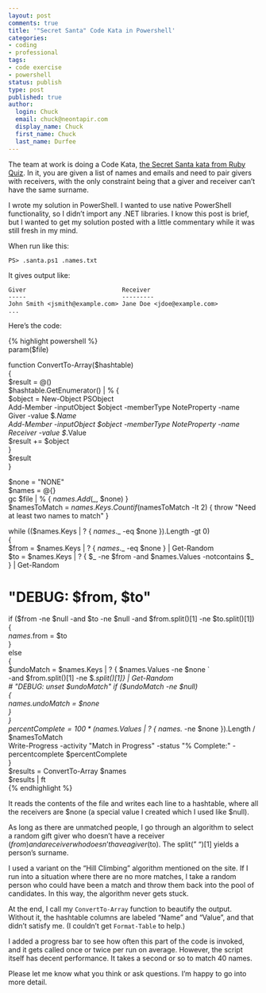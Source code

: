 ```yaml
---
layout: post
comments: true
title: '"Secret Santa" Code Kata in Powershell'
categories:
- coding
- professional
tags:
- code exercise
- powershell
status: publish
type: post
published: true
author:
  login: Chuck
  email: chuck@neontapir.com
  display_name: Chuck
  first_name: Chuck
  last_name: Durfee
---
```

The team at work is doing a Code Kata, [the Secret Santa kata from Ruby Quiz](http://rubyquiz.com/quiz2.html). In it, you are given a list of names and emails and need to pair givers with receivers, with the only constraint being that a giver and receiver can’t have the same surname.

I wrote my solution in PowerShell. I wanted to use native PowerShell functionality, so I didn’t import any .NET libraries. I know this post is brief, but I wanted to get my solution posted with a little commentary while it was still fresh in my mind.

When run like this:

    PS> .santa.ps1 .names.txt

It gives output like:

    Giver                           Receiver
    -----                           ---------
    John Smith <jsmith@example.com> Jane Doe <jdoe@example.com>
    ...

Here’s the code:

{% highlight powershell %}  
param($file)

function ConvertTo-Array($hashtable)  
{  
  $result = @()  
  $hashtable.GetEnumerator() | % {  
    $object = New-Object PSObject  
    Add-Member -inputObject $object -memberType NoteProperty -name Giver -value $_.Name  
    Add-Member -inputObject $object -memberType NoteProperty -name Receiver -value $_.Value  
    $result += $object  
  }  
  $result  
}

$none = "NONE"  
$names = @{}  
gc $file | % { $names.Add($_, $none) }  
$namesToMatch = $names.Keys.Count  
if ($namesToMatch -lt 2) { throw "Need at least two names to match" }

while (($names.Keys | ? { $names.$_ -eq $none }).Length -gt 0)  
{  
  $from = $names.Keys | ? { $names.$_ -eq $none } | Get-Random  
  $to = $names.Keys | ? { $_ -ne $from -and $names.Values -notcontains $_ } | Get-Random  
  # "DEBUG: $from, $to"  
  if ($from -ne $null -and $to -ne $null -and $from.split()[1] -ne $to.split()[1])  
  {  
    $names.$from = $to  
  }  
  else  
  {  
    $undoMatch = $names.Keys | ? { $names.Values -ne $none `  
    -and $from.split()[1] -ne $_.split()[1]} | Get-Random  
    # "DEBUG: unset $undoMatch"  
    if ($undoMatch -ne $null)  
    {  
      $names.$undoMatch = $none  
    }  
  }  
  $percentComplete = 100 * ($names.Values | ? { $names.$_ -ne $none }).Length / $namesToMatch  
  Write-Progress -activity "Match in Progress" -status "% Complete:" -percentcomplete $percentComplete  
}  
$results = ConvertTo-Array $names  
$results | ft  
{% endhighlight %}

It reads the contents of the file and writes each line to a hashtable, where all the receivers are $none (a special value I created which I used like $null).

As long as there are unmatched people, I go through an algorithm to select a random gift giver who doesn’t have a receiver ($from) and a receiver who doesn’t have a giver ($to). The split(” “)[1] yields a person’s surname.

I used a variant on the “Hill Climbing” algorithm mentioned on the site. If I run into a situation where there are no more matches, I take a random person who could have been a match and throw them back into the pool of candidates. In this way, the algorithm never gets stuck.

At the end, I call my `ConvertTo-Array` function to beautify the output. Without it, the hashtable columns are labeled “Name” and “Value”, and that didn’t satisfy me. (I couldn’t get `Format-Table` to help.)

I added a progress bar to see how often this part of the code is invoked, and it gets called once or twice per run on average. However, the script itself has decent performance. It takes a second or so to match 40 names.

Please let me know what you think or ask questions. I’m happy to go into more detail.
